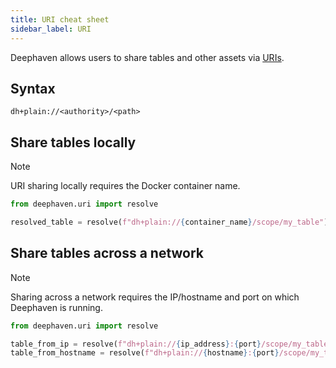```yaml
---
title: URI cheat sheet
sidebar_label: URI
---
```


Deephaven allows users to share tables and other assets via [URIs](https://en.wikipedia.org/wiki/Uniform_Resource_Identifier).

## Syntax

`dh+plain://<authority>/<path>`

## Share tables locally

> [!NOTE]
> URI sharing locally requires the Docker container name.

```python skip-test
from deephaven.uri import resolve

resolved_table = resolve(f"dh+plain://{container_name}/scope/my_table")
```

## Share tables across a network

> [!NOTE]
> Sharing across a network requires the IP/hostname and port on which Deephaven is running.

```python skip-test
from deephaven.uri import resolve

table_from_ip = resolve(f"dh+plain://{ip_address}:{port}/scope/my_table")
table_from_hostname = resolve(f"dh+plain://{hostname}:{port}/scope/my_table")
```
